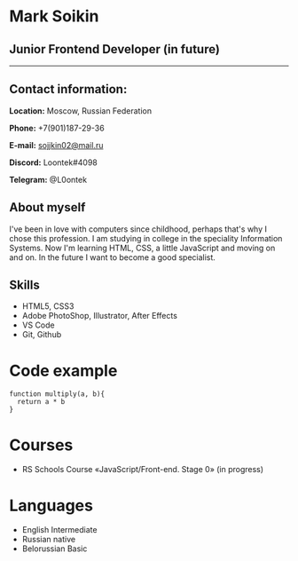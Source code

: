 # Mark Soikin

## Junior Frontend Developer (in future)

***

## Contact information:

**Location:** Moscow, Russian Federation

**Phone:** +7(901)187-29-36

**E-mail:** sojjkin02@mail.ru

**Discord:** Loontek#4098

**Telegram:** @L0ontek

## About myself

I've been in love with computers since childhood, perhaps that's why I chose this profession.
I am studying in college in the speciality Information Systems. Now I'm learning HTML, CSS, a little JavaScript
and moving on and on. In the future I want to become a good specialist.

## Skills

* HTML5, CSS3
* Adobe PhotoShop, Illustrator, After Effects
* VS Code 
* Git, Github

# Code example

```
function multiply(a, b){
  return a * b
}
```

# Courses

* RS Schools Course «JavaScript/Front-end. Stage 0» (in progress)

# Languages 

* English Intermediate
* Russian native
* Belorussian Basic